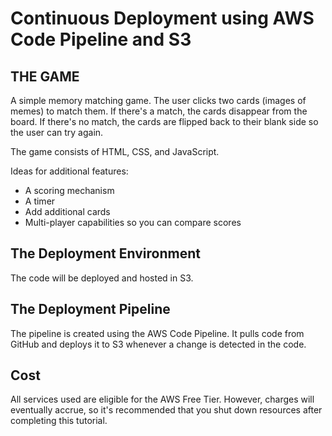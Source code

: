 # Continuous Deployment using AWS Code Pipeline and S3
## THE GAME
A simple memory matching game. The user clicks two cards (images of memes) to match them. If there's a match, the cards disappear from the board. If there's no match, the cards are flipped back to their blank side so the user can try again.

The game consists of HTML, CSS, and JavaScript.

 Ideas for additional features:

- A scoring mechanism
- A timer
- Add additional cards
- Multi-player capabilities so you can compare scores

## The Deployment Environment
The code will be deployed and hosted in S3.

## The Deployment Pipeline
The pipeline is created using the AWS Code Pipeline. It pulls code from GitHub and deploys it to S3 whenever a change is detected in the code.
## Cost
All services used are eligible for the AWS Free Tier. However, charges will eventually accrue, so it's recommended that you shut down resources after completing this tutorial.

